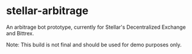 # stellar-arbitrage
An arbitrage bot prototype, currently for Stellar's Decentralized Exchange and Bittrex.

Note: This build is not final and should be used for demo purposes only.

